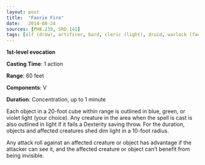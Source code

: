 ```yaml
---
layout: post
title:  "Faerie Fire"
date:   2014-08-24
sources: [PHB.239, SRD.141]
tags: [elf (drow), artificer, bard, cleric (light), druid, warlock (fae), level1, concentration, evocation]
---
```


**1st-level evocation**

**Casting Time**: 1 action

**Range**: 60 feet

**Components**: V

**Duration**: Concentration, up to 1 minute

Each object in a 20-foot cube within range is outlined in blue, green, or violet light (your choice). Any creature in the area when the spell is cast is also outlined in light if it fails a Dexterity saving throw. For the duration, objects and affected creatures shed dim light in a 10-foot radius.

Any attack roll against an affected creature or object has advantage if the attacker can see it, and the affected creature or object can’t benefit from being invisible.
